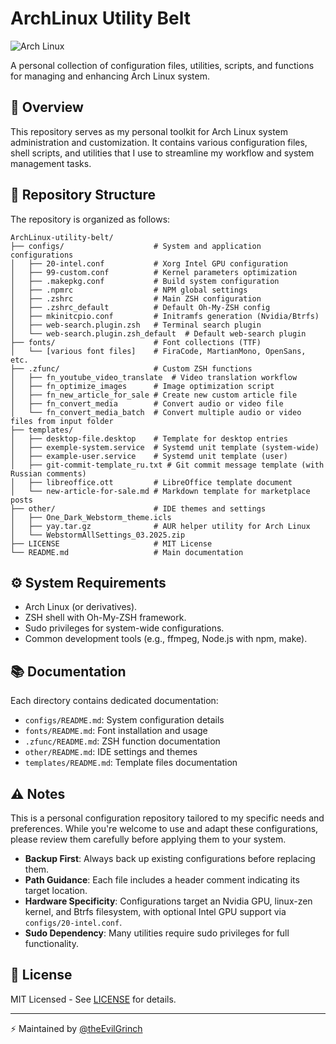 # ArchLinux Utility Belt

![Arch Linux](https://img.shields.io/badge/Arch_Linux-1793D1?style=for-the-badge&logo=arch-linux&logoColor=white)

A personal collection of configuration files, utilities, scripts, and functions for managing and enhancing Arch Linux system.

## 🎯 Overview

This repository serves as my personal toolkit for Arch Linux system administration and customization. It contains various configuration files, shell scripts, and utilities that I use to streamline my workflow and system management tasks.

## 📂 Repository Structure
The repository is organized as follows:
```
ArchLinux-utility-belt/
├── configs/                    # System and application configurations
│   ├── 20-intel.conf           # Xorg Intel GPU configuration
│   ├── 99-custom.conf          # Kernel parameters optimization
│   ├── .makepkg.conf           # Build system configuration
│   ├── .npmrc                  # NPM global settings
│   ├── .zshrc                  # Main ZSH configuration
│   ├── .zshrc_default          # Default Oh-My-ZSH config
│   ├── mkinitcpio.conf         # Initramfs generation (Nvidia/Btrfs)
│   ├── web-search.plugin.zsh   # Terminal search plugin
│   └── web-search.plugin.zsh_default  # Default web-search plugin
├── fonts/                      # Font collections (TTF)
│   └── [various font files]    # FiraCode, MartianMono, OpenSans, etc.
├── .zfunc/                     # Custom ZSH functions
│   ├── fn_youtube_video_translate  # Video translation workflow
│   ├── fn_optimize_images      # Image optimization script
│   ├── fn_new_article_for_sale # Create new custom article file
│   ├── fn_convert_media        # Convert audio or video file
│   └── fn_convert_media_batch  # Convert multiple audio or video files from input folder
├── templates/
│   ├── desktop-file.desktop    # Template for desktop entries
│   ├── exemple-system.service  # Systemd unit template (system-wide)
│   ├── example-user.service    # Systemd unit template (user)
│   ├── git-commit-template_ru.txt # Git commit message template (with Russian comments)
│   ├── libreoffice.ott         # LibreOffice template document
│   └── new-article-for-sale.md # Markdown template for marketplace posts
├── other/                      # IDE themes and settings
│   ├── One_Dark_Webstorm_theme.icls
│   ├── yay.tar.gz              # AUR helper utility for Arch Linux
│   └── WebstormAllSettings_03.2025.zip
├── LICENSE                     # MIT License
└── README.md                   # Main documentation
```

## ⚙️ System Requirements

- Arch Linux (or derivatives).
- ZSH shell with Oh-My-ZSH framework.
- Sudo privileges for system-wide configurations.
- Common development tools (e.g., ffmpeg, Node.js with npm, make).

## 📚 Documentation

Each directory contains dedicated documentation:
- `configs/README.md`: System configuration details
- `fonts/README.md`: Font installation and usage
- `.zfunc/README.md`: ZSH function documentation
- `other/README.md`: IDE settings and themes
- `templates/README.md`: Template files documentation

## ⚠️ Notes
This is a personal configuration repository tailored to my specific needs and preferences. While you're welcome to use and adapt these configurations, please review them carefully before applying them to your system.
- **Backup First**: Always back up existing configurations before replacing them.
- **Path Guidance**: Each file includes a header comment indicating its target location.
- **Hardware Specificity**: Configurations target an Nvidia GPU, linux-zen kernel, and Btrfs filesystem, with optional Intel GPU support via `configs/20-intel.conf`.
- **Sudo Dependency**: Many utilities require sudo privileges for full functionality.

## 📄 License

MIT Licensed - See [LICENSE](LICENSE) for details.

---

⚡ Maintained by [@theEvilGrinch](https://github.com/theEvilGrinch)